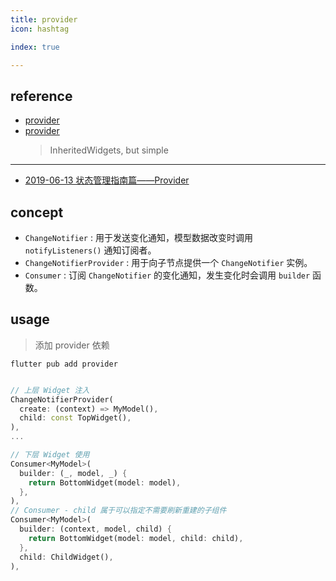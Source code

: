 ```yaml
---
title: provider
icon: hashtag

index: true

---
```


<!-- more -->

## reference

- [provider](https://pub.dev/packages/provider)
- [provider](https://github.com/rrousselGit/provider)
    > InheritedWidgets, but simple

------

- [2019-06-13 状态管理指南篇——Provider](https://juejin.cn/post/6844903864852807694)

## concept

- `ChangeNotifier` : 用于发送变化通知，模型数据改变时调用 `notifyListeners()` 通知订阅者。
- `ChangeNotifierProvider` : 用于向子节点提供一个 `ChangeNotifier` 实例。
- `Consumer` : 订阅 `ChangeNotifier` 的变化通知，发生变化时会调用 `builder` 函数。

## usage

> 添加 provider 依赖

```shell
flutter pub add provider
```

```dart

// 上层 Widget 注入
ChangeNotifierProvider(
  create: (context) => MyModel(),
  child: const TopWidget(),
),
...

// 下层 Widget 使用
Consumer<MyModel>(
  builder: (_, model, _) {
    return BottomWidget(model: model),
  },
),
// Consumer - child 属于可以指定不需要刷新重建的子组件 
Consumer<MyModel>(
  builder: (context, model, child) {
    return BottomWidget(model: model, child: child),
  },
  child: ChildWidget(),
),
```